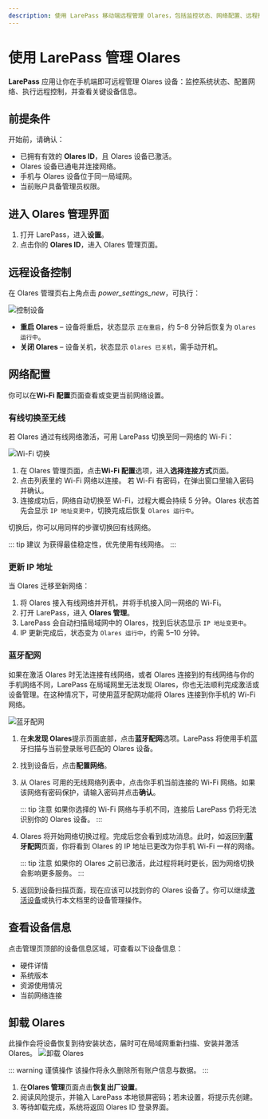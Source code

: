 ```yaml
---
description: 使用 LarePass 移动端远程管理 Olares，包括监控状态、网络配置、远程控制与设备信息查看。
---
```


# 使用 LarePass 管理 Olares

**LarePass** 应用让你在手机端即可远程管理 Olares 设备：监控系统状态、配置网络、执行远程控制，并查看关键设备信息。

## 前提条件

开始前，请确认：

- 已拥有有效的 **Olares ID**，且 Olares 设备已激活。  
- Olares 设备已通电并连接网络。  
- 手机与 Olares 设备位于同一局域网。  
- 当前账户具备管理员权限。  

## 进入 Olares 管理界面

1. 打开 LarePass，进入**设置**。  
2. 点击你的 **Olares ID**，进入 Olares 管理页面。  

## 远程设备控制

在 Olares 管理页右上角点击 <i class="material-symbols-outlined">power_settings_new</i>，可执行：

 ![控制设备](/images/zh/manual/larepass/device-control.png)
- **重启 Olares** – 设备将重启，状态显示 `正在重启`，约 5–8 分钟后恢复为 `Olares 运行中`。  
- **关闭 Olares** – 设备关机，状态显示 `Olares 已关机`，需手动开机。  

## 网络配置

你可以在**Wi-Fi 配置**页面查看或变更当前网络设置。

### 有线切换至无线

若 Olares 通过有线网络激活，可用 LarePass 切换至同一网络的 Wi-Fi：

![Wi-Fi 切换](/images/zh/manual/larepass/switch-wifi.png)

1. 在 Olares 管理页面，点击**Wi-Fi 配置**选项，进入**选择连接方式**页面。 
2. 点击列表里的 Wi-Fi 网络以连接。 若 Wi-Fi 有密码，在弹出窗口里输入密码并确认。  
3. 连接成功后，网络自动切换至 Wi-Fi，过程大概会持续 5 分钟。Olares 状态首先会显示 `IP 地址变更中`，切换完成后恢复 `Olares 运行中`。  

切换后，你可以用同样的步骤切换回有线网络。

::: tip 建议
为获得最佳稳定性，优先使用有线网络。
:::

### 更新 IP 地址

当 Olares 迁移至新网络：

1. 将 Olares 接入有线网络并开机，并将手机接入同一网络的 Wi-Fi。  
2. 打开 LarePass，进入 **Olares 管理**。  
3. LarePass 会自动扫描局域网中的 Olares，找到后状态显示 `IP 地址变更中`。  
4. IP 更新完成后，状态变为 `Olares 运行中`，约需 5–10 分钟。  

### 蓝牙配网

如果在激活 Olares 时无法连接有线网络，或者 Olares 连接到的有线网络与你的手机网络不同，LarePass 在局域网里无法发现 Olares，你也无法顺利完成激活或设备管理。在这种情况下，可使用蓝牙配网功能将 Olares 连接到你手机的 Wi-Fi 网络。

![蓝牙配网](/images/zh/manual/larepass/bluetooth-network.png)

1. 在**未发现 Olares**提示页面底部，点击**蓝牙配网**选项。LarePass 将使用手机蓝牙扫描与当前登录账号匹配的 Olares 设备。

2. 找到设备后，点击**配置网络**。

3. 从 Olares 可用的无线网络列表中，点击你手机当前连接的 Wi-Fi 网络。如果该网络有密码保护，请输入密码并点击**确认**。

    ::: tip 注意
    如果你选择的 Wi-Fi 网络与手机不同，连接后 LarePass 仍将无法识别你的 Olares 设备。
    :::
4. Olares 将开始网络切换过程。完成后您会看到成功消息。此时，如返回到**蓝牙配网**页面，你将看到 Olares 的 IP 地址已更改为你手机 Wi-Fi 一样的网络。

   ::: tip 注意
   如果你的 Olares 之前已激活，此过程将耗时更长，因为网络切换会影响更多服务。
   :::

5. 返回到设备扫描页面，现在应该可以找到你的 Olares 设备了。你可以继续[激活设备](activate-olares.md)或执行本文档里的设备管理操作。

## 查看设备信息

点击管理页顶部的设备信息区域，可查看以下设备信息：

- 硬件详情  
- 系统版本  
- 资源使用情况  
- 当前网络连接  

## 卸载 Olares

此操作会将设备恢复到待安装状态，届时可在局域网重新扫描、安装并激活 Olares。
![卸载 Olares](/images/manual/larepass/restore-to-factory.png)

::: warning 谨慎操作
该操作将永久删除所有账户信息与数据。
:::

1. 在**Olares 管理**页面点击**恢复出厂设置**。  
2. 阅读风险提示，并输入 LarePass 本地锁屏密码；若未设置，将提示先创建。  
3. 等待卸载完成，系统将返回 Olares ID 登录界面。  

